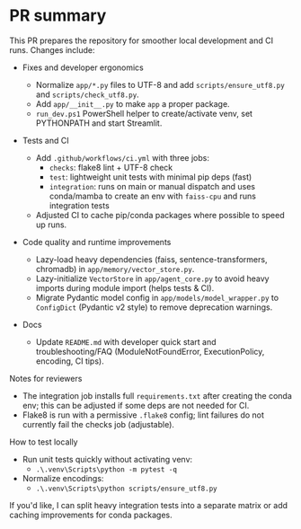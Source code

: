 PR summary
==========

This PR prepares the repository for smoother local development and CI runs. Changes include:

- Fixes and developer ergonomics
  - Normalize `app/*.py` files to UTF-8 and add `scripts/ensure_utf8.py` and `scripts/check_utf8.py`.
  - Add `app/__init__.py` to make `app` a proper package.
  - `run_dev.ps1` PowerShell helper to create/activate venv, set PYTHONPATH and start Streamlit.

- Tests and CI
  - Add `.github/workflows/ci.yml` with three jobs:
    - `checks`: flake8 lint + UTF-8 check
    - `test`: lightweight unit tests with minimal pip deps (fast)
    - `integration`: runs on main or manual dispatch and uses conda/mamba to create an env with `faiss-cpu` and runs integration tests
  - Adjusted CI to cache pip/conda packages where possible to speed up runs.

- Code quality and runtime improvements
  - Lazy-load heavy dependencies (faiss, sentence-transformers, chromadb) in `app/memory/vector_store.py`.
  - Lazy-initialize `VectorStore` in `app/agent_core.py` to avoid heavy imports during module import (helps tests & CI).
  - Migrate Pydantic model config in `app/models/model_wrapper.py` to `ConfigDict` (Pydantic v2 style) to remove deprecation warnings.

- Docs
  - Update `README.md` with developer quick start and troubleshooting/FAQ (ModuleNotFoundError, ExecutionPolicy, encoding, CI tips).

Notes for reviewers
- The integration job installs full `requirements.txt` after creating the conda env; this can be adjusted if some deps are not needed for CI.
- Flake8 is run with a permissive `.flake8` config; lint failures do not currently fail the checks job (adjustable).

How to test locally
- Run unit tests quickly without activating venv:
  - `.\.venv\Scripts\python -m pytest -q`
- Normalize encodings:
  - `.\.venv\Scripts\python scripts/ensure_utf8.py`

If you'd like, I can split heavy integration tests into a separate matrix or add caching improvements for conda packages.
